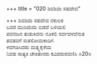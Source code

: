 +++
title = "020 ಶಿವಶಿವಾ ಸಹದೇವ"

+++
ಶಿವಶಿವಾ ಸಹದೇವ ನಕುಲರ  
ಬವರ ಮುರಿದುದು ಬಿಡದೆ ಬಳಿಯಲಿ  
ಪವನಜನ ತುಡುಕಿದನು ನೂಕಲಿ ಸರ್ವದಳವೆನುತ  
ತವತವಗೆ ಸುತಸೋಮಕಾದಿಗ  
ಳವಗಡಿಸಿದರು ಮತ್ಸ್ಯಕೈಕೆಯ  
ನಿವಹ ಸಾತ್ಯಕಿ ಚೇಕಿತಾನರು ಕವಿದರುರವಣಿಸಿ        ॥20॥